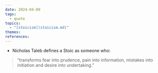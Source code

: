 ```yaml
---  
date: 2024-04-09  
tags:  
  - quote  
topics:  
  - "[stoicism](stoicism.md)"  
themes:   
references:   
---  
```

  
  
- Nicholas Taleb defines a Stoic as someone who:  
> “transforms fear into prudence, pain into information, mistakes into initiation and desire into undertaking.”